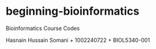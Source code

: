 # beginning-bioinformatics
Bioinformatics Course Codes

Hasnain Hussain Somani + 1002240722 + BIOL5340-001
